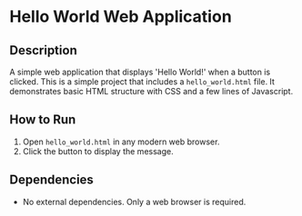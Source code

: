 # Hello World Web Application

## Description
A simple web application that displays 'Hello World!' when a button is clicked. This is a simple project that includes a `hello_world.html` file. It demonstrates basic HTML structure with CSS and a few lines of Javascript.

## How to Run
1. Open `hello_world.html` in any modern web browser.
2. Click the button to display the message.

## Dependencies
- No external dependencies. Only a web browser is required.

